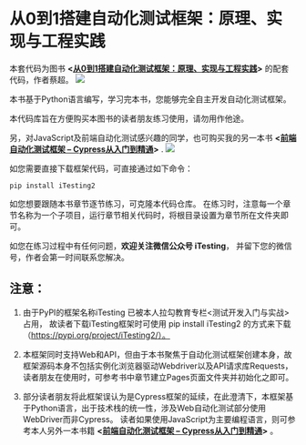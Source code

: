 # 从0到1搭建自动化测试框架：原理、实现与工程实践

本套代码为图书 **<[从0到1搭建自动化测试框架：原理、实现与工程实践](https://item.jd.com/13534616.html)>** 的配套代码，作者蔡超。
![](https://img11.360buyimg.com/n1/jfs/t1/174141/13/22223/100320/61a884a9Ea3e0f3fb/2af2de3cc7d325f8.jpg)

本书基于Python语言编写，学习完本书，您能够完全自主开发自动化测试框架。

本代码库旨在方便购买本图书的读者朋友练习使用，请勿用作他途。

另，对JavaScript及前端自动化测试感兴趣的同学，也可购买我的另一本书 **<[前端自动化测试框架 – Cypress从入门到精通](https://item.jd.com/12647091.html)>** .
![](https://img11.360buyimg.com/n1/jfs/t1/102791/20/19261/137274/5e9e9845Ed0f2fa3d/d0d09b51f4420be6.jpg)


如您需要直接下载框架代码，可直接通过如下命令：

```
pip install iTesting2
```

如您想要跟随本书章节逐节练习，可克隆本代码仓库。
在练习时，注意每一个章节名称为一个子项目，运行章节相关代码时，将根目录设置为章节所在文件夹即可。

如您在练习过程中有任何问题，**欢迎关注微信公众号 iTesting**， 并留下您的微信号，作者会第一时间联系您解决。

## 注意：
1.  由于PyPI的框架名称iTesting 已被本人拉勾教育专栏<测试开发入门与实战>占用， 故读者下载iTesting框架时可使用
pip install iTesting2 的方式来下载（https://pypi.org/project/iTesting2/）。

2. 本框架同时支持Web和API，但由于本书聚焦于自动化测试框架创建本身，故框架源码本身不包括实例化浏览器驱动Webdriver以及API请求库Requests，读者朋友在使用时，可参考书中章节建立Pages页面文件夹并初始化之即可。

3. 部分读者朋友将此框架误认为是Cypress框架的延续，在此澄清下，本框架基于Python语言，出于技术栈的统一性，涉及Web自动化测试部分使用WebDriver而非Cypress。 读者如果使用JavaScript为主要编程语言，则可参考本人另外一本书籍 **<[前端自动化测试框架 – Cypress从入门到精通](https://item.jd.com/12647091.html)>** 。
